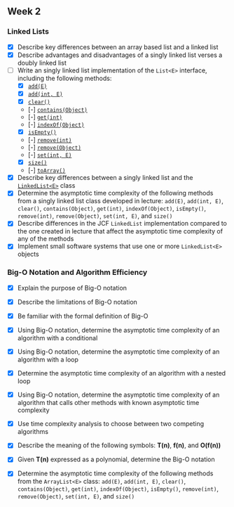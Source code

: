 ## Week 2

### Linked Lists

* [x] Describe key differences between an array based list and a linked list
* [x] Describe advantages and disadvantages of a singly linked list verses a doubly linked list
* [ ] Write an singly linked list implementation of the `List<E>` interface, including the following methods:
    * [x] [`add(E)`](http://javadoc.taylorial.com/java.base/util/List.html#add%28E%29)
    * [x] [`add(int, E)`](http://javadoc.taylorial.com/java.base/util/List.html#add%28int,E%29)
    * [x] [`clear()`](http://javadoc.taylorial.com/java.base/util/List.html#clear%28%29)
    * [-] [`contains(Object)`](http://javadoc.taylorial.com/java.base/util/List.html#contains%28java.lang.Object%29)
    * [-] [`get(int)`](http://javadoc.taylorial.com/java.base/util/List.html#get%28int%29)
    * [-] [`indexOf(Object)`](http://javadoc.taylorial.com/java.base/util/List.html#indexOf%28java.lang.Object%29)
    * [x] [`isEmpty()`](http://javadoc.taylorial.com/java.base/util/List.html#isEmpty%28%29)
    * [-] [`remove(int)`](http://javadoc.taylorial.com/java.base/util/List.html#remove%28int%29)
    * [-] [`remove(Object)`](http://javadoc.taylorial.com/java.base/util/List.html#remove%28java.lang.Object%29)
    * [-] [`set(int, E)`](http://javadoc.taylorial.com/java.base/util/List.html#set%28int,E%29)
    * [x] [`size()`](http://javadoc.taylorial.com/java.base/util/List.html#size%28%29)
    * [-] [`toArray()`](http://javadoc.taylorial.com/java.base/util/List.html#toArray%28%29)
* [x] Describe key differences between a singly linked list and the [`LinkedList<E>`](http://javadoc.taylorial.com/java.base/util/LinkedList.html) class
* [x] Determine the asymptotic time complexity of the following methods from a singly linked list class developed in lecture: `add(E)`, `add(int, E)`, `clear()`, `contains(Object)`, `get(int)`, `indexOf(Object)`, `isEmpty()`, `remove(int)`, `remove(Object)`, `set(int, E)`, and `size()`
* [x] Describe differences in the JCF `LinkedList` implementation compared to the one created in lecture that affect the asymptotic time complexity of any of the methods
* [x] Implement small software systems that use one or more `LinkedList<E>` objects

### Big-O Notation and Algorithm Efficiency

* [x] Explain the purpose of Big-O notation
* [x] Describe the limitations of Big-O notation
* [x] Be familiar with the formal definition of Big-O
* [x] Using Big-O notation, determine the asymptotic time complexity of an algorithm with a conditional
* [x] Using Big-O notation, determine the asymptotic time complexity of an algorithm with a loop
* [x] Determine the asymptotic time complexity of an algorithm with a nested loop
* [x] Using Big-O notation, determine the asymptotic time complexity of an algorithm that calls other methods with known asymptotic time complexity
* [x] Use time complexity analysis to choose between two competing algorithms
* [x] Describe the meaning of the following symbols: **T(n)**, **f(n)**, and **O(f(n))**
* [x] Given **T(n)** expressed as a polynomial, determine the Big-O notation
* [x] Determine the asymptotic time complexity of the following methods from the `ArrayList<E>` class: `add(E)`, `add(int, E)`, `clear()`, `contains(Object)`, `get(int)`, `indexOf(Object)`, `isEmpty()`, `remove(int)`, `remove(Object)`, `set(int, E)`, and `size()`

